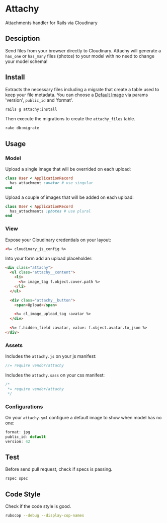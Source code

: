# Attachy

Attachments handler for Rails via Cloudinary

## Desciption

Send files from your browser directly to Cloudinary.
Attachy will generate a `has_one` or `has_many` files (photos) to your model
with no need to change your model schema!

## Install

Extracts the necessary files including a migrate that create a table used
to keep your file metadata. You can choose a [Default Image](#default-image) via params 'version', `public_id` and 'format'.

```bash
rails g attachy:install
```

Then execute the migrations to create the `attachy_files` table.

```bash
rake db:migrate
```

## Usage

### Model

Upload a single image that will be overrided on each upload:

```ruby
class User < ApplicationRecord
  has_attachment :avatar # use singular
end
```

Upload a couple of images that will be added on each upload:

```ruby
class User < ApplicationRecord
  has_attachments :photos # use plural
end
```

### View

Expose your Cloudinary credentials on your layout:

```html
<%= cloudinary_js_config %>
```

Into your form add an upload placeholder:

```html
<div class="attachy">
  <ul class="attachy__content">
    <li>
      <%= image_tag f.object.cover.path %>
    </li>
  </ul>

  <div class="attachy__button">
    <span>Upload</span>

    <%= cl_image_upload_tag :avatar %>
  </div>

  <%= f.hidden_field :avatar, value: f.object.avatar.to_json %>
</div>
```

### Assets

Includes the `attachy.js` on your js manifest:

```js
//= require vendor/attachy
```

Includes the `attachy.sass` on your css manifest:

```js
/*
 *= require vendor/attachy
 */
```

### <a name="default-image"></a> Configurations

On your `attachy.yml` configure a default image to show when model has no one:

```js
format: jpg
public_id: default
version: 42
```

## Test

Before send pull request, check if specs is passing.

```bash
rspec spec
```

## Code Style

Check if the code style is good.

```bash
rubocop --debug --display-cop-names
```
